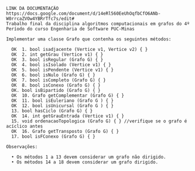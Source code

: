     LINK DA DOCUMENTAÇÃO https://docs.google.com/document/d/14eRl560EeUhOqfbCfO6ANb-W0rrcaZVOw4YBRrTfc7s/edit#
    Trabalho final da disciplina algoritmos computacionais em grafos do 4º Período do curso Engenharia de Software PUC-Minas

    Implementar uma classe Grafo que contenha os seguintes métodos:
    
      OK  1. bool isadjacente (Vertice v1, Vertice v2) { } 
      OK  2. int getGrau (Vertice v1) { }
      OK  3. bool isRegular (Grafo G) { }
      OK  4. bool isIsolado (Vertice v1) { }
      OK  5. bool isPendente (Vertice v1) { }
      OK  6. bool isNulo (Grafo G) { }
      OK  7. bool isCompleto (Grafo G) { }
      OK  8. bool isConexo (Grafo G) { }
      OK. bool isBipartido (Grafo G) { }
      OK  10. Grafo getComplementar (Grafo G) { }
      OK  11. bool isEuleriano (Grafo G ) { }
      OK  12. bool isUnicursal (Grafo G ) { }
      13. bool hasCiclo (Grafo G) { }
      OK  14. int getGrauEntrada (Vertice v1) { }
      15. void ordenacaoTopologica (Grafo G) { } //verifique se o grafo é acíclico antes
      OK  16. Grafo getTransposto (Grafo G) { }
      17. bool isFConexo (Grafo G) { }
      
    Observações:    
    
      • Os métodos 1 a 13 devem considerar um grafo não dirigido.
      • Os métodos 14 a 18 devem considerar um grafo dirigido.

